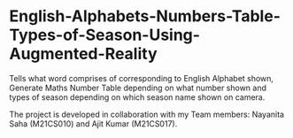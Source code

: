 # English-Alphabets-Numbers-Table-Types-of-Season-Using-Augmented-Reality
Tells what word comprises of corresponding to English Alphabet shown, Generate Maths Number Table depending on what number shown and types of season depending on which season name shown on camera.

The project is developed in collaboration with my Team members: Nayanita Saha (M21CS010) and Ajit Kumar (M21CS017).
